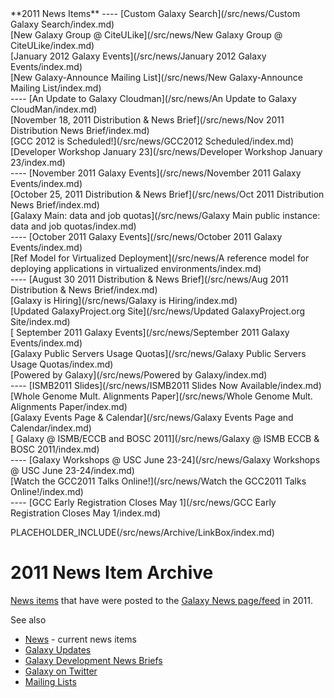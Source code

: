 <div class='linkbox'>
**2011 News Items**
----
[Custom Galaxy Search](/src/news/Custom Galaxy Search/index.md)<br />
[New Galaxy Group @ CiteULike](/src/news/New Galaxy Group @ CiteULike/index.md)<br />
[January 2012 Galaxy Events](/src/news/January 2012 Galaxy Events/index.md)<br />
[New Galaxy-Announce Mailing List](/src/news/New Galaxy-Announce Mailing List/index.md)<br />
----
[An Update to Galaxy Cloudman](/src/news/An Update to Galaxy CloudMan/index.md)<br />
[November 18, 2011 Distribution & News Brief](/src/news/Nov 2011 Distribution News Brief/index.md)<br />
[GCC 2012 is Scheduled!](/src/news/GCC2012 Scheduled/index.md)<br />
[Developer Workshop January 23](/src/news/Developer Workshop January 23/index.md)<br />
----
[November 2011 Galaxy Events](/src/news/November 2011 Galaxy Events/index.md)<br />
[October 25, 2011 Distribution & News Brief](/src/news/Oct 2011 Distribution News Brief/index.md)<br />
[Galaxy Main: data and job quotas](/src/news/Galaxy Main public instance: data and job quotas/index.md)<br />
----
[October 2011 Galaxy Events](/src/news/October 2011 Galaxy Events/index.md)<br />
[Ref Model for Virtualized Deployment](/src/news/A reference model for deploying applications in virtualized environments/index.md)<br />
----
[August 30 2011 Distribution & News Brief](/src/news/Aug 2011 Distribution & News Brief/index.md)<br />
[Galaxy is Hiring](/src/news/Galaxy is Hiring/index.md)<br />
[Updated GalaxyProject.org Site](/src/news/Updated GalaxyProject.org Site/index.md)<br />
[ September 2011 Galaxy Events](/src/news/September 2011 Galaxy Events/index.md)<br />
[Galaxy Public Servers Usage Quotas](/src/news/Galaxy Public Servers Usage Quotas/index.md)<br />
[Powered by Galaxy](/src/news/Powered by Galaxy/index.md)<br />
----
[ISMB2011 Slides](/src/news/ISMB2011 Slides Now Available/index.md)<br />
[Whole Genome Mult. Alignments Paper](/src/news/Whole Genome Mult. Alignments Paper/index.md)<br />
[Galaxy Events Page & Calendar](/src/news/Galaxy Events Page and Calendar/index.md)<br />
[ Galaxy @ ISMB/ECCB and BOSC 2011](/src/news/Galaxy @ ISMB ECCB & BOSC 2011/index.md)<br />
---- 
[Galaxy Workshops @ USC June 23-24](/src/news/Galaxy Workshops @ USC June 23-24/index.md)<br />
[Watch the GCC2011 Talks Online!](/src/news/Watch the GCC2011 Talks Online!/index.md)<br />
----
[GCC Early Registration Closes May 1](/src/news/GCC Early Registration Closes May 1/index.md)<br /> 
</div>

PLACEHOLDER_INCLUDE(/src/news/Archive/LinkBox/index.md)

# 2011 News Item Archive

[News items](/src/news/index.md) that have were posted to the  [Galaxy News page/feed](/src/news/index.md) in 2011.

See also 
* [News](/src/news/index.md) - current news items
* [Galaxy Updates](/src/GalaxyUpdates/index.md)
* [Galaxy Development News Briefs](/src/DevNewsBriefs/index.md)
* [Galaxy on Twitter](/src/GalaxyOnTwitter/index.md)
* [Mailing Lists](/src/MailingLists/index.md)

<br /><br /><br /><br />


<div class='newsItemList'>
 

